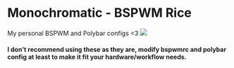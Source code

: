 # Monochromatic - BSPWM Rice
My personal BSPWM and Polybar configs &lt;3
<img src="https://github.com/Sophed/monochromatic/blob/master/Rice.png?raw=true">
#### I don't recommend using these as they are, modify bspwmrc and polybar config at least to make it fit your hardware/workflow needs.
